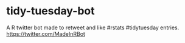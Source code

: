 # tidy-tuesday-bot
A R twitter bot made to retweet and like #rstats #tidytuesday entries. https://twitter.com/MadeInRBot
